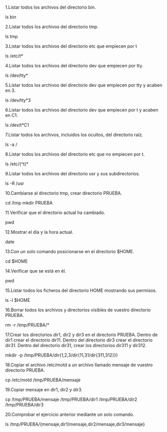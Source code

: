  1.Listar todos los archivos del directorio bin.
   
ls bin
 
  2.Listar todos los archivos del directorio tmp.
   
ls tmp
   
  3.Listar todos los archivos del directorio etc que empiecen por t
   
ls /etc/t* 
 
  4.Listar todos los archivos del directorio dev que empiecen por tty.
   
ls /dev/tty*
   
  5.Listar todos los archivos del directorio dev que empiecen por tty y acaben en 3.
   
ls /dev/tty*3
   
  6.Listar todos los archivos del directorio dev que empiecen por t y acaben en C1.
   
ls /dev/t*C1

  7.Listar todos los archivos, incluidos los ocultos, del directorio raíz.
   
ls -a /
   
  8.Listar todos los archivos del directorio etc que no empiecen por t.
   
ls /etc/(^t)*

  9.Listar todos los archivos del directorio usr y sus subdirectorios.
   
ls -R /usr

  10.Cambiarse al directorio tmp, crear directorio PRUEBA.
   
cd /tmp
mkdir PRUEBA


  11.Verificar que el directorio actual ha cambiado.
   
pwd



  12.Mostrar el día y la hora actual.
   
date

  13.Con un solo comando posicionarse en el directorio $HOME.
   
cd $HOME

 
  14.Verificar que se está en él.
   
pwd

  15.Listar todos los ficheros del directorio HOME mostrando sus permisos.
   
ls -l $HOME


  16.Borrar todos los archivos y directorios visibles de vuestro directorio PRUEBA.
   
rm -r /tmp/PRUEBA/*


  17.Crear los directorios dir1, dir2 y dir3 en el directorio PRUEBA. Dentro de dir1 crear el directorio dir11. Dentro del directorio
  dir3 crear el directorio dir31. Dentro del directorio dir31, crear los directorios dir311 y dir312.
   
mkdir -p /tmp/PRUEBA/dir{1,2,3/dir{11,31/dir{311,312}}}

   
  18.Copiar el archivo /etc/motd a un archivo llamado mensaje de vuestro directorio PRUEBA.
   
cp /etc/motd /tmp/PRUEBA/mensaje


  19.Copiar mensaje en dir1, dir2 y dir3.
   
cp /tmp/PRUEBA/mensaje /tmp/PRUEBA/dir1 /tmp/PRUEBA/dir2 /tmp/PRUEBA/dir3

   
  20.Comprobar el ejercicio anterior mediante un solo comando.

ls /tmp/PRUEBA/{mensaje,dir1/mensaje,dir2/mensaje,dir3/mensaje}
